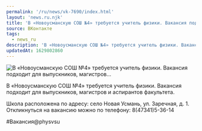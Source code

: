 ```yaml
---
permalink: '/ru/news/vk-7690/index.html'
layout: 'news.ru.njk'
title: 'В «Новоусманскую СОШ №4» требуется учитель физики. Вакансия подходит для выпускников, магистров…'
source: ВКонтакте
tags:
  - news_ru
description: 'В «Новоусманскую СОШ №4» требуется учитель физики. Вакансия подходит для выпускников, магистров…'
updatedAt: 1629802860
---
```

![В «Новоусманскую СОШ №4» требуется учитель физики. Вакансия подходит для выпускников, магистров…](https://sun9-41.userapi.com/sun9-6/impg/51zgRHNFhNBF-0U3JZn4hskTBcRm6SToOkPIhA/553FoPcfIpI.jpg?size=1280x747&quality=96&sign=6a3911dcfe270c4ba20e7ab229512905&c_uniq_tag=e-SlyKBfNxLfxNhnavGtUmXS_5_HZBvP1qZCx4av7QQ&type=album)

В «Новоусманскую СОШ №4» требуется учитель физики. Вакансия подходит для выпускников, магистров и аспирантов факультета.

Школа расположена по адресу: село Новая Усмань, ул. Заречная, д. 1.
Откликнуться на вакансию можно по телефону: 8(47341)5-36-14

#Вакансия@physvsu
